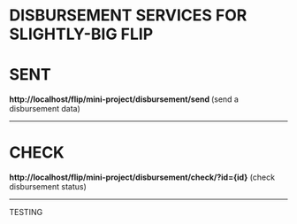 # DISBURSEMENT SERVICES FOR SLIGHTLY-BIG FLIP



# SENT
<b>http://localhost/flip/mini-project/disbursement/send </b> (send a disbursement data)

<hr>

# CHECK
<b>http://localhost/flip/mini-project/disbursement/check/?id={id}</b> (check disbursement status)
<hr>

TESTING
